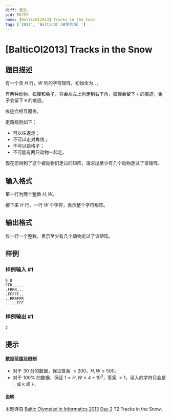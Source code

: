 ```yaml
---
diff: 普及-
pid: P6757
name: [BalticOI2013] Tracks in the Snow
tag: ['2013', 'BalticOI（波罗的海）']
---
```

# [BalticOI2013] Tracks in the Snow
## 题目描述

有一个含 $H$ 行，$W$ 列的字符矩阵，初始全为 `.`。

有两种动物，狐狸和兔子，将会从左上角走到右下角，狐狸会留下 `F` 的痕迹，兔子会留下 `R` 的痕迹。

痕迹会相互覆盖。

走路规则如下：
- 可以往返走；
- 不可以走对角线；
- 不可以跳格子；
- 不可能有两只动物一起走。

现在您得到了这个被动物们走过的矩阵，请求出至少有几个动物走过了该矩阵。
## 输入格式

第一行为两个整数 $H,W$。

接下来 $H$ 行，一行 $W$ 个字符，表示整个字符矩阵。
## 输出格式

仅一行一个整数，表示至少有几个动物走过了该矩阵。
## 样例

### 样例输入 #1
```
5 8
FFR.....
.FRRR...
.FFFFF..
..RRRFFR
.....FFF
```
### 样例输出 #1
```
2
```
## 提示

#### 数据范围及限制
- 对于 $30$ 分的数据，保证答案 $\le 200$，$H,W\le 500$。
- 对于 $100\%$ 的数据，保证 $1\le H,W\le 4\times 10^3$，答案 $\ge 1$，读入的字符只会是 `.` 或 `R` 或 `F`。

#### 说明
本题译自 [Baltic Olympiad in Informatics 2013](https://boi.cses.fi/tasks.php) [Day 2](https://boi.cses.fi/files/boi2013_day2.pdf) T2 Tracks in the Snow。
